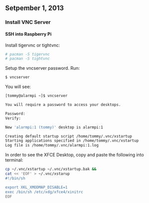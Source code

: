 ## Setpember 1, 2013

### Install VNC Server 
#### SSH into Raspberry Pi

Install tigervnc or tightvnc:

```bash
# pacman -S tigervnc
# pacman -S tightvnc
```

Setup the vncserver password. Run: 

```bash
$ vncserver
```

You will see:

```bash
[tommy@alarmpi ~]$ vncserver  

You will require a password to access your desktops.

Password:
Verify:

New 'alarmpi:1 (tommy)' desktop is alarmpi:1

Creating default startup script /home/tommy/.vnc/xstartup
Starting applications specified in /home/tommy/.vnc/xstartup
Log file is /home/tommy/.vnc/alarmpi:1.log
```

In order to see the XFCE Desktop, copy and paste the following into terminal:

```bash
cp ~/.vnc/xstartup ~/.vnc/xstartup.bak &&
cat << 'EOF' > ~/.vnc/xstarup
#!/bin/sh

export XKL_XMODMAP_DISABLE=1
exec /bin/sh /etc/xdg/xfce4/xinitrc
EOF
```
